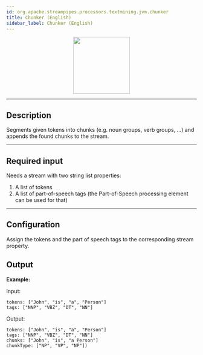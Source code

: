 ```yaml
---
id: org.apache.streampipes.processors.textmining.jvm.chunker
title: Chunker (English)
sidebar_label: Chunker (English)
---
```


<!--
  ~ Licensed to the Apache Software Foundation (ASF) under one or more
  ~ contributor license agreements.  See the NOTICE file distributed with
  ~ this work for additional information regarding copyright ownership.
  ~ The ASF licenses this file to You under the Apache License, Version 2.0
  ~ (the "License"); you may not use this file except in compliance with
  ~ the License.  You may obtain a copy of the License at
  ~
  ~    http://www.apache.org/licenses/LICENSE-2.0
  ~
  ~ Unless required by applicable law or agreed to in writing, software
  ~ distributed under the License is distributed on an "AS IS" BASIS,
  ~ WITHOUT WARRANTIES OR CONDITIONS OF ANY KIND, either express or implied.
  ~ See the License for the specific language governing permissions and
  ~ limitations under the License.
  ~
  -->



<p align="center"> 
    <img src="/docs/img/pipeline-elements/org.apache.streampipes.processors.textmining.jvm.chunker/icon.png" width="150px;" class="pe-image-documentation"/>
</p>

***

## Description

Segments given tokens into chunks (e.g. noun groups, verb groups, ...) and appends the found chunks to the stream.

***

## Required input

Needs a stream with two string list properties:
1. A list of tokens 
2. A list of part-of-speech tags (the Part-of-Speech processing element can be used for that)

***

## Configuration

Assign the tokens and the part of speech tags to the corresponding stream property.

## Output

**Example:**

Input:
```
tokens: ["John", "is", "a", "Person"]
tags: ["NNP", "VBZ", "DT", "NN"]
```

Output:
```
tokens: ["John", "is", "a", "Person"]
tags: ["NNP", "VBZ", "DT", "NN"]
chunks: ["John", "is", "a Person"]
chunkType: ["NP", "VP", "NP"])
```
